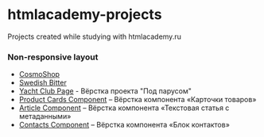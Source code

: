# htmlacademy-projects
Projects created while studying with htmlacademy.ru

### Non-responsive layout
+ [CosmoShop](https://anuta2310.github.io/htmlacademy-projects/cosmoshop) 
+ [Swedish Bitter](https://anuta2310.github.io/htmlacademy-projects/swedish-bitter)
+ [Yacht Club Page](https://anuta2310.github.io/htmlacademy-projects/sail-club) - Вёрстка проекта "Под парусом"
+ [Product Cards Component](https://anuta2310.github.io/htmlacademy-projects/cards) – Вёрстка компонента «Карточки товаров»
+ [Article Component](https://anuta2310.github.io/htmlacademy-projects/article) – Вёрстка компонента «Текстовая статья с метаданными»
+ [Contacts Component](https://anuta2310.github.io/htmlacademy-projects/contacts) – Вёрстка компонента «Блок контактов»
